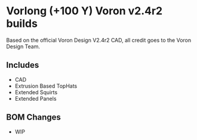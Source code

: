 # Vorlong (+100 Y) Voron v2.4r2 builds

Based on the official Voron Design V2.4r2 CAD, all credit goes to the Voron Design Team.

## Includes
- CAD
- Extrusion Based TopHats
- Extended Squirts
- Extended Panels

## BOM Changes
- WIP
